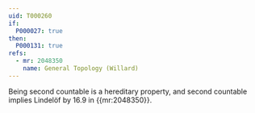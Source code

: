 ```yaml
---
uid: T000260
if:
  P000027: true
then:
  P000131: true
refs:
  - mr: 2048350
    name: General Topology (Willard)
---
```


Being second countable is a hereditary property, and second countable implies Lindelöf by 16.9 in {{mr:2048350}}.
